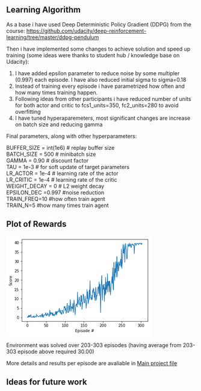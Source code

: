 ## Learning Algorithm

As a base i have used Deep Deterministic Policy Gradient (DDPG) from the course: https://github.com/udacity/deep-reinforcement-learning/tree/master/ddpg-pendulum  

Then i have implemented some changes to achieve solution and speed up training (some ideas were thanks to student hub / knowledge base on Udacity): 

1. I have added epsilon parameter to reduce noise by some multipler (0.997) each episode.  I have also reduced initial sigma to sigma=0.18 
2. Instead of training every episode i have parametrized how often and how many times training happen. 
3. Following ideas from other participants i have reduced number of units for both actor and critic to fcs1_units=350, fc2_units=280  to avoid overfitting   
4.  I have tuned hyperaparemeters, most significant changes are increase on batch size and reducing gamma 

Final parameters, along with other hyperparameters:  

BUFFER_SIZE = int(1e6)  # replay buffer size  
BATCH_SIZE = 500        # minibatch size  
GAMMA = 0.90           # discount factor  
TAU = 1e-3              # for soft update of target parameters  
LR_ACTOR = 1e-4         # learning rate of the actor   
LR_CRITIC = 1e-4        # learning rate of the critic  
WEIGHT_DECAY = 0        # L2 weight decay  
EPSILON_DEC =0.997   #noise reduction  
TRAIN_FREQ=10     #how often train agent  
TRAIN_N=5      #how many times train agent  



## Plot of Rewards
![Plot](https://raw.githubusercontent.com/gkowalik/ContinousControl/master/plot.png "Plot")

Environment was solved over 203-303 episodes (having average from 203-303 episode above required 30.00)

More details and results per episode are avaliable in [Main project file](https://github.com/gkowalik/ContinousControl/blob/master/Continuous_Control.ipynb)


## Ideas for future work

